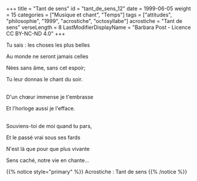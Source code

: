 +++
title = "Tant de sens"
id = "tant_de_sens_12"
date = 1999-06-05
weight = 15
categories = ["Musique et chant", "Temps"]
tags = ["attitudes", "philosophie", "1999", "acrostiche", "octosyllabe"]
acrostiche = "Tant de sens"
verseLength = 8
LastModifierDisplayName = "Barbara Post - Licence CC BY-NC-ND 4.0"
+++

Tu sais : les choses les plus belles

Au monde ne seront jamais celles

Nées sans âme, sans cet espoir;

Tu leur donnas le chant du soir.

 \
D'un chœur immense je t'embrasse

Et l'horloge aussi je l'efface.

 \
Souviens-toi de moi quand tu pars,

Et le passé vrai sous ses fards

N'est là que pour que plus vivante

Sens caché, notre vie en chante...

{{% notice style="primary" %}}
Acrostiche : Tant de sens
{{% /notice %}}
